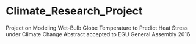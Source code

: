 # Climate_Research_Project
Project on Modeling Wet-Bulb Globe Temperature to Predict Heat Stress under Climate Change
Abstract accepted to EGU General Assembly 2016
